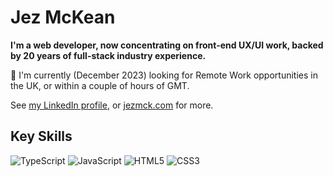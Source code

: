 <!--
**jezmck/jezmck** is a ✨ _special_ ✨ repository because its `README.md` (this file) appears on your GitHub profile.

Here are some ideas to get you started:

- 🔭 I’m currently working on ...
- 🌱 I’m currently learning ...
- 👯 I’m looking to collaborate on ...
- 🤔 I’m looking for help with ...
- 💬 Ask me about ...
- 📫 How to reach me: ...
- 😄 Pronouns: ...
- ⚡ Fun fact: ...
-->

# Jez McKean

**I'm a web developer, now concentrating on front-end UX/UI work, backed by 20 years of full-stack industry experience.**

👋 I'm currently (December 2023) looking for Remote Work opportunities in the UK, or within a couple of hours of GMT.

See [my LinkedIn profile](https://www.linkedin.com/in/jezmck), or [jezmck.com](https://blog.jezmck.com/) for more.


## Key Skills

![TypeScript](https://img.shields.io/badge/-TypeScript-000000?style=flat-square&logo=typescript)
![JavaScript](https://img.shields.io/badge/-JavaScript-000000?style=flat-square&logo=javascript)
![HTML5](https://img.shields.io/badge/-HTML5-000000?style=flat-square&logo=html5&logoColor=E34F26)
![CSS3](https://img.shields.io/badge/-CSS3-000000?style=flat-square&logo=css3&logoColor=1572B6)
